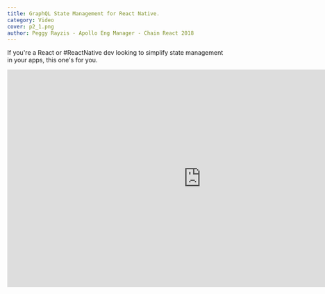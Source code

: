 ```yaml
---
title: GraphQL State Management for React Native.
category: Video
cover: p2_1.png
author: Peggy Rayzis - Apollo Eng Manager - Chain React 2018
---
```


If you're a React or #ReactNative dev looking to simplify state management in your apps, this one's for you.

<iframe width="892" height="502" src="https://www.youtube.com/embed/Lso6HbYNaLA" frameborder="0" allow="autoplay; encrypted-media" allowfullscreen></iframe>
